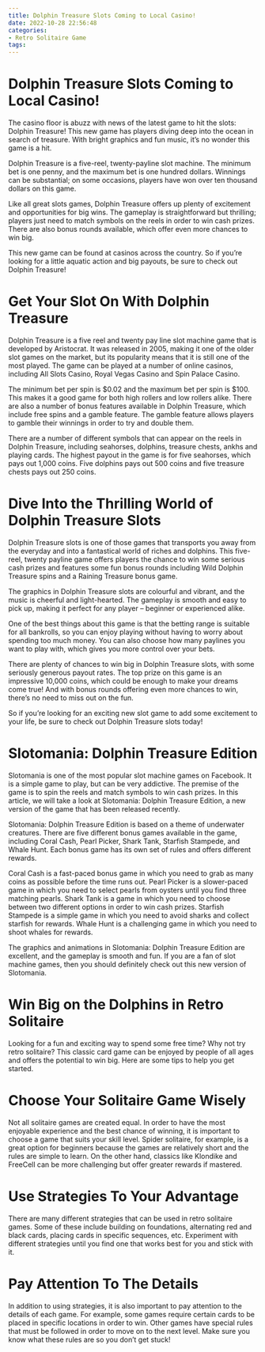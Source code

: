 ```yaml
---
title: Dolphin Treasure Slots Coming to Local Casino!
date: 2022-10-28 22:56:48
categories:
- Retro Solitaire Game
tags:
---
```



#  Dolphin Treasure Slots Coming to Local Casino!

The casino floor is abuzz with news of the latest game to hit the slots: Dolphin Treasure! This new game has players diving deep into the ocean in search of treasure. With bright graphics and fun music, it’s no wonder this game is a hit.

Dolphin Treasure is a five-reel, twenty-payline slot machine. The minimum bet is one penny, and the maximum bet is one hundred dollars. Winnings can be substantial; on some occasions, players have won over ten thousand dollars on this game.

Like all great slots games, Dolphin Treasure offers up plenty of excitement and opportunities for big wins. The gameplay is straightforward but thrilling; players just need to match symbols on the reels in order to win cash prizes. There are also bonus rounds available, which offer even more chances to win big.

This new game can be found at casinos across the country. So if you’re looking for a little aquatic action and big payouts, be sure to check out Dolphin Treasure!

#  Get Your Slot On With Dolphin Treasure

Dolphin Treasure is a five reel and twenty pay line slot machine game that is developed by Aristocrat. It was released in 2005, making it one of the older slot games on the market, but its popularity means that it is still one of the most played. The game can be played at a number of online casinos, including All Slots Casino, Royal Vegas Casino and Spin Palace Casino.

The minimum bet per spin is $0.02 and the maximum bet per spin is $100. This makes it a good game for both high rollers and low rollers alike. There are also a number of bonus features available in Dolphin Treasure, which include free spins and a gamble feature. The gamble feature allows players to gamble their winnings in order to try and double them.

There are a number of different symbols that can appear on the reels in Dolphin Treasure, including seahorses, dolphins, treasure chests, ankhs and playing cards. The highest payout in the game is for five seahorses, which pays out 1,000 coins. Five dolphins pays out 500 coins and five treasure chests pays out 250 coins.

#  Dive Into the Thrilling World of Dolphin Treasure Slots

Dolphin Treasure slots is one of those games that transports you away from the everyday and into a fantastical world of riches and dolphins. This five-reel, twenty payline game offers players the chance to win some serious cash prizes and features some fun bonus rounds including Wild Dolphin Treasure spins and a Raining Treasure bonus game.

The graphics in Dolphin Treasure slots are colourful and vibrant, and the music is cheerful and light-hearted. The gameplay is smooth and easy to pick up, making it perfect for any player – beginner or experienced alike.

One of the best things about this game is that the betting range is suitable for all bankrolls, so you can enjoy playing without having to worry about spending too much money. You can also choose how many paylines you want to play with, which gives you more control over your bets.

There are plenty of chances to win big in Dolphin Treasure slots, with some seriously generous payout rates. The top prize on this game is an impressive 10,000 coins, which could be enough to make your dreams come true! And with bonus rounds offering even more chances to win, there’s no need to miss out on the fun.

So if you’re looking for an exciting new slot game to add some excitement to your life, be sure to check out Dolphin Treasure slots today!

#  Slotomania: Dolphin Treasure Edition

Slotomania is one of the most popular slot machine games on Facebook. It is a simple game to play, but can be very addictive. The premise of the game is to spin the reels and match symbols to win cash prizes. In this article, we will take a look at Slotomania: Dolphin Treasure Edition, a new version of the game that has been released recently.

Slotomania: Dolphin Treasure Edition is based on a theme of underwater creatures. There are five different bonus games available in the game, including Coral Cash, Pearl Picker, Shark Tank, Starfish Stampede, and Whale Hunt. Each bonus game has its own set of rules and offers different rewards.

Coral Cash is a fast-paced bonus game in which you need to grab as many coins as possible before the time runs out. Pearl Picker is a slower-paced game in which you need to select pearls from oysters until you find three matching pearls. Shark Tank is a game in which you need to choose between two different options in order to win cash prizes. Starfish Stampede is a simple game in which you need to avoid sharks and collect starfish for rewards. Whale Hunt is a challenging game in which you need to shoot whales for rewards.

The graphics and animations in Slotomania: Dolphin Treasure Edition are excellent, and the gameplay is smooth and fun. If you are a fan of slot machine games, then you should definitely check out this new version of Slotomania.

#  Win Big on the Dolphins in Retro Solitaire

Looking for a fun and exciting way to spend some free time? Why not try retro solitaire? This classic card game can be enjoyed by people of all ages and offers the potential to win big. Here are some tips to help you get started.

# Choose Your Solitaire Game Wisely

Not all solitaire games are created equal. In order to have the most enjoyable experience and the best chance of winning, it is important to choose a game that suits your skill level. Spider solitaire, for example, is a great option for beginners because the games are relatively short and the rules are simple to learn. On the other hand, classics like Klondike and FreeCell can be more challenging but offer greater rewards if mastered.

# Use Strategies To Your Advantage

There are many different strategies that can be used in retro solitaire games. Some of these include building on foundations, alternating red and black cards, placing cards in specific sequences, etc. Experiment with different strategies until you find one that works best for you and stick with it.

# Pay Attention To The Details

In addition to using strategies, it is also important to pay attention to the details of each game. For example, some games require certain cards to be placed in specific locations in order to win. Other games have special rules that must be followed in order to move on to the next level. Make sure you know what these rules are so you don’t get stuck!